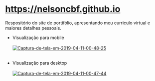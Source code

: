 # https://nelsoncbf.github.io
Respositório do site de portifólio, apresentando meu curriculo virtual e maiores detalhes pessoais.

- Visualização para mobile<br><br>
<a href="https://imgbb.com/"><img src="https://i.ibb.co/bNW1gPh/Captura-de-tela-em-2019-04-11-00-48-25.png" alt="Captura-de-tela-em-2019-04-11-00-48-25" border="0"></a><br><br>

- Visualização para desktop<br><br>
<a href="https://ibb.co/Kj96gnC"><img src="https://i.ibb.co/TBHcGyz/Captura-de-tela-em-2019-04-11-00-47-44.png" alt="Captura-de-tela-em-2019-04-11-00-47-44" border="0"></a>

